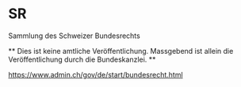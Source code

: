 # SR
Sammlung des Schweizer Bundesrechts

** Dies ist keine amtliche Veröffentlichung. Massgebend ist allein die Veröffentlichung durch die Bundeskanzlei. **

https://www.admin.ch/gov/de/start/bundesrecht.html
